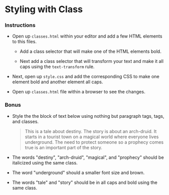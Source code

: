 # Styling with Class

### Instructions

- Open up `classes.html` within your editor and add a few HTML elements to this files.

  - Add a class selector that will make one of the HTML elements bold.

  - Next add a class selector that will transform your text and make it all caps using the `text-transform` rule.

- Next, open up `style.css` and add the corresponding CSS to make one element bold and another element all caps.

- Open up `classes.html` file within a browser to see the changes.

### Bonus

- Style the the block of text below using nothing but paragraph tags, [<span>](https://www.w3schools.com/tags/tag_span.asp) tags, and classes.

  > This is a tale about destiny. The story is about an arch-druid. It starts in a tourist town on a magical world where everyone lives underground. The need to protect someone so a prophecy comes true is an important part of the story.

- The words "destiny", "arch-druid", "magical", and "prophecy" should be italicized using the same class.

- The word "underground" should a smaller font size and brown.

- The words "tale" and "story" should be in all caps and bold using the same class.
